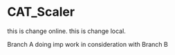 # CAT_Scaler
 
this is change online.
this is change local.

Branch A doing imp work in consideration with Branch B
